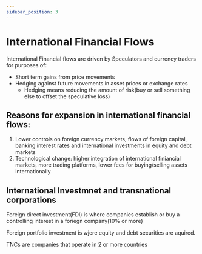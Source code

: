 ```yaml
---
sidebar_position: 3
---
```



# International Financial Flows

International Financial flows are driven by Speculators and currency traders for purposes of:

- Short term gains from price movements
- Hedging against future movements in asset prices or exchange rates
    - Hedging means reducing the amount of risk(buy or sell something else to offset the speculative loss)


## Reasons for expansion in international financial flows:

1. Lower controls on foreign currency markets, flows of foreign capital, banking interest rates and international investments in equity and debt markets
2. Technological change: higher integration of international finiancial markets, more trading platforms, lower fees for buying/selling assets internationally


## International Investmnet and transnational corporations

Foreign direct investment(FDI) is where companies establish or buy a controlling interest in a foriegn company(10% or more)

Foreign portfolio investment is wjere equity and debt securities are aquired.

TNCs are companies that operate in 2 or more countries